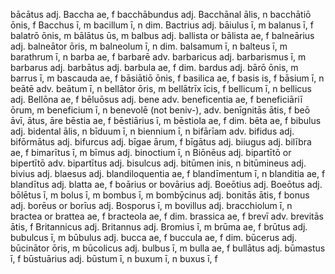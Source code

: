 bācātus adj.
Baccha ae, f
bacchābundus adj.
Bacchānal ālis, n
bacchātiō ōnis, f
Bacchus ī, m
bacillum ī, n dim.
Bactrius adj.
bāiulus ī, m
balanus ī, f
balatrō ōnis, m
bālātus ūs, m
balbus adj.
ballista or bālista ae, f
balneārius adj.
balneātor ōris, m
balneolum ī, n dim.
balsamum ī, n
balteus ī, m
barathrum ī, n
barba ae, f
barbarē adv.
barbaricus adj.
barbarismus ī, m
barbarus adj.
barbātus adj.
barbula ae, f dim.
bardus adj.
bārō ōnis, m
barrus ī, m
bascauda ae, f
bāsiātiō ōnis, f
basilica ae, f
basis is, f
bāsium ī, n
beātē adv.
beātum ī, n
bellātor ōris, m
bellātrīx īcis, f
bellicum ī, n
bellicus adj.
Bellōna ae, f
bēluōsus adj.
bene adv.
beneficentia ae, f
beneficiāriī ōrum, m
beneficium ī, n
benevolē (not beniv-), adv.
benīgnitās ātis, f
beō āvī, ātus, āre
bēstia ae, f
bēstiārius ī, m
bēstiola ae, f dim.
bēta ae, f
bibulus adj.
bidental ālis, n
bīduum ī, n
biennium ī, n
bifārīam adv.
bifidus adj.
bifōrmātus adj.
bifurcus adj.
bīgae ārum, f
bīgātus adj.
biiugus adj.
bilībra ae, f
bimarītus ī, m
bīmus adj.
binoctium ī, n
Biōnēus adj.
bipartītō or bipertītō adv.
bipartītus adj.
bisulcus adj.
bitūmen inis, n
bitūmineus adj.
bivius adj.
blaesus adj.
blandiloquentia ae, f
blandīmentum ī, n
blanditia ae, f
blandītus adj.
blatta ae, f
boārius or bovārius adj.
Boeōtius adj.
Boeōtus adj.
bōlētus ī, m
bolus ī, m
bombus ī, m
bombȳcinus adj.
bonitās ātis, f
bonus adj.
borēus or borīus adj.
Bosporus ī, m
bovillus adj.
bracchiolum ī, n
bractea or brattea ae, f
bracteola ae, f dim.
brassica ae, f
brevī adv.
brevitās ātis, f
Britannicus adj.
Britannus adj.
Bromius ī, m
brūma ae, f
brūtus adj.
bubulcus ī, m
būbulus adj.
bucca ae, f
buccula ae, f dim.
būcerus adj.
būcinātor ōris, m
būcolicus adj.
bulbus ī, m
bulla ae, f
bullātus adj.
būmastus ī, f
būstuārius adj.
būstum ī, n
buxum ī, n
buxus ī, f
